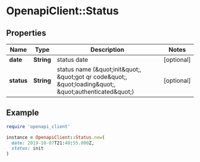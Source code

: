 # OpenapiClient::Status

## Properties

| Name | Type | Description | Notes |
| ---- | ---- | ----------- | ----- |
| **date** | **String** | status date | [optional] |
| **status** | **String** | status name (\&quot;init\&quot;, \&quot;got qr code\&quot;, \&quot;loading\&quot;, \&quot;authenticated\&quot;) | [optional] |

## Example

```ruby
require 'openapi_client'

instance = OpenapiClient::Status.new(
  date: 2019-10-07T21:40:55.000Z,
  status: init
)
```

